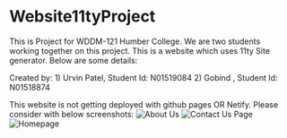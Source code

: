 # Website11tyProject

This is Project for WDDM-121 Humber College. We are two students working together on this project. This is a website which uses 11ty Site generator. Below are some details:

Created by:  1) Urvin Patel, Student Id: N01519084
             2) Gobind , Student Id: N01518874

This website is not getting deployed with github pages OR Netify. Please consider with below screenshots:
![About Us](https://user-images.githubusercontent.com/98564245/184460908-b80348a7-f8c5-471e-8db9-1acbee5d1d3f.png)
![Contact Us Page](https://user-images.githubusercontent.com/98564245/184460909-1c59a8bf-886e-4052-8d36-05834fb67475.png)
![Homepage](https://user-images.githubusercontent.com/98564245/184460911-1818ec77-70f2-43f9-9566-83855661ab15.png)
